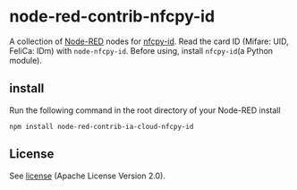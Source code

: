 # node-red-contrib-nfcpy-id

A collection of [Node-RED](https://nodered.org) nodes for [nfcpy-id](https://github.com/mascii/node-nfcpy-id).
Read the card ID (Mifare: UID, FeliCa: IDm) with `node-nfcpy-id`.
Before using, install `nfcpy-id`(a Python module).

## install

Run the following command in the root directory of your Node-RED install

```
npm install node-red-contrib-ia-cloud-nfcpy-id
```

## License
See [license](https://github.com/k-harada413/node-red-contrib-nfcpy-id/blob/master/LICENSE) (Apache License Version 2.0).


